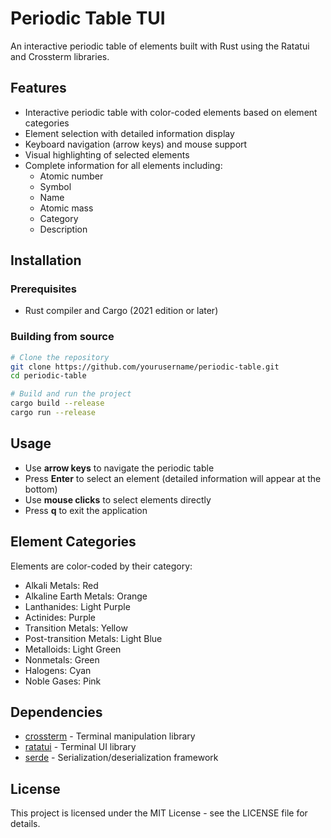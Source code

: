 # Periodic Table TUI

An interactive periodic table of elements built with Rust using the Ratatui and Crossterm libraries.

## Features

- Interactive periodic table with color-coded elements based on element categories
- Element selection with detailed information display
- Keyboard navigation (arrow keys) and mouse support
- Visual highlighting of selected elements
- Complete information for all elements including:
  - Atomic number
  - Symbol
  - Name
  - Atomic mass
  - Category
  - Description

## Installation

### Prerequisites

- Rust compiler and Cargo (2021 edition or later)

### Building from source

```bash
# Clone the repository
git clone https://github.com/yourusername/periodic-table.git
cd periodic-table

# Build and run the project
cargo build --release
cargo run --release
```

## Usage

- Use **arrow keys** to navigate the periodic table
- Press **Enter** to select an element (detailed information will appear at the bottom)
- Use **mouse clicks** to select elements directly
- Press **q** to exit the application

## Element Categories

Elements are color-coded by their category:

- Alkali Metals: Red
- Alkaline Earth Metals: Orange
- Lanthanides: Light Purple
- Actinides: Purple
- Transition Metals: Yellow
- Post-transition Metals: Light Blue
- Metalloids: Light Green
- Nonmetals: Green
- Halogens: Cyan
- Noble Gases: Pink

## Dependencies

- [crossterm](https://crates.io/crates/crossterm) - Terminal manipulation library
- [ratatui](https://crates.io/crates/ratatui) - Terminal UI library
- [serde](https://crates.io/crates/serde) - Serialization/deserialization framework

## License

This project is licensed under the MIT License - see the LICENSE file for details.
